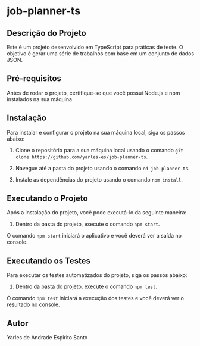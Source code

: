 # job-planner-ts

## Descrição do Projeto

Este é um projeto desenvolvido em TypeScript para práticas de teste. O objetivo é gerar uma série de trabalhos com base em um conjunto de dados JSON.

## Pré-requisitos

Antes de rodar o projeto, certifique-se que você possui Node.js e npm instalados na sua máquina. 

## Instalação

Para instalar e configurar o projeto na sua máquina local, siga os passos abaixo:

1. Clone o repositório para a sua máquina local usando o comando `git clone https://github.com/yarles-es/job-planner-ts`.

2. Navegue até a pasta do projeto usando o comando `cd job-planner-ts`.

3. Instale as dependências do projeto usando o comando `npm install`.

## Executando o Projeto

Após a instalação do projeto, você pode executá-lo da seguinte maneira:

1. Dentro da pasta do projeto, execute o comando `npm start`.

O comando `npm start` iniciará o aplicativo e você deverá ver a saída no console.

## Executando os Testes

Para executar os testes automatizados do projeto, siga os passos abaixo:

1. Dentro da pasta do projeto, execute o comando `npm test`.

O comando `npm test` iniciará a execução dos testes e você deverá ver o resultado no console.

## Autor

Yarles de Andrade Espirito Santo
